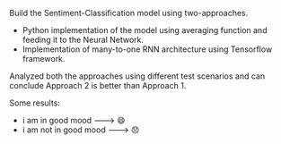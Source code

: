 Build the Sentiment-Classification model using two-approaches.
* Python implementation of the model using averaging function and feeding it to the Neural Network.
* Implementation of many-to-one RNN architecture using Tensorflow framework.

Analyzed both the approaches using different test scenarios and can conclude Approach 2 is better than Approach 1.

Some results:
* i am in good mood ---> 😄
* i am not in good mood ---> 😞
